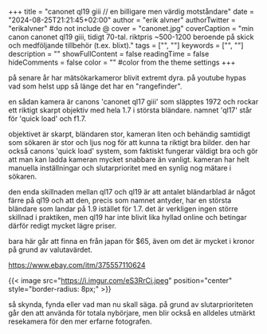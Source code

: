 +++
title = "canonet ql19 giii // en billigare men värdig motståndare"
date = "2024-08-25T21:21:45+02:00"
author = "erik alvner"
authorTwitter = "erikalvner" #do not include @
cover = "canonet.jpg"
coverCaption = "min canon canonet ql19 giii, tidigt 70-tal. riktpris ~500-1200 beroende på skick och medföljande tillbehör (t.ex. blixt)."
tags = ["", ""]
keywords = ["", ""]
description = ""
showFullContent = false
readingTime = false
hideComments = false
color = "" #color from the theme settings
+++

på senare år har mätsökarkameror blivit extremt dyra. på youtube hypas vad som helst upp så länge det har en "rangefinder". 

en sådan kamera är canons 'canonet ql17 giii' som släpptes 1972 och rockar ett riktigt skarpt objektiv med hela 1.7 i största bländare. namnet 'ql17' står för 'quick load' och f1.7.

objektivet är skarpt, bländaren stor, kameran liten och behändig samtidigt som sökaren är stor och ljus nog för att kunna ta riktigt bra bilder. den har också canons 'quick load' system, som faktiskt fungerar väldigt bra och gör att man kan ladda kameran mycket snabbare än vanligt. kameran har helt manuella inställningar och slutarprioritet med en synlig nog mätare i sökaren.

den enda skillnaden mellan ql17 och ql19 är att antalet bländarblad är något färre på ql19 och att den, precis som namnet antyder, har en största bländare som landar på 1.9 istället för 1.7. det är verkligen ingen större skillnad i praktiken, men ql19 har inte blivit lika hyllad online och betingar därför redigt mycket lägre priser.

bara här går att finna en från japan för $65, även om det är mycket i kronor på grund av valutavärdet.

https://www.ebay.com/itm/375557110624

{{< image src="https://i.imgur.com/eS3RrCi.jpeg" position="center" style="border-radius: 8px;" >}}

så skynda, fynda eller vad man nu skall säga. på grund av slutarprioriteten går den att använda för totala nybörjare, men blir också en alldeles utmärkt resekamera för den mer erfarne fotografen.